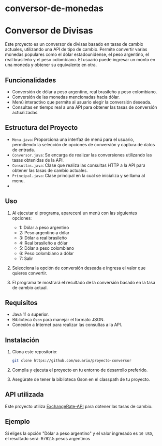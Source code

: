 # conversor-de-monedas
# Conversor de Divisas

Este proyecto es un conversor de divisas basado en tasas de cambio actuales, utilizando una API de tipo de cambio. Permite convertir varias monedas populares como el dólar estadounidense, el peso argentino, el real brasileño y el peso colombiano. El usuario puede ingresar un monto en una moneda y obtener su equivalente en otra.

## Funcionalidades

- Conversión de dólar a peso argentino, real brasileño y peso colombiano.
- Conversión de las monedas mencionadas hacia dólar.
- Menú interactivo que permite al usuario elegir la conversión deseada.
- Consultas en tiempo real a una API para obtener las tasas de conversión actualizadas.

## Estructura del Proyecto

- `Menu.java`: Proporciona una interfaz de menú para el usuario, permitiendo la selección de opciones de conversión y captura de datos de entrada.
- `Conversor.java`: Se encarga de realizar las conversiones utilizando las tasas obtenidas de la API.
- `Consultas.java`: Clase que realiza las consultas HTTP a la API para obtener las tasas de cambio actuales.
- `Principal.java`: Clase principal en la cual se inicializa y se llama al menu.
- 
## Uso

1. Al ejecutar el programa, aparecerá un menú con las siguientes opciones:
    - 1: Dólar a peso argentino
    - 2: Peso argentino a dólar
    - 3: Dólar a real brasileño
    - 4: Real brasileño a dólar
    - 5: Dólar a peso colombiano
    - 6: Peso colombiano a dólar
    - 7: Salir

2. Selecciona la opción de conversión deseada e ingresa el valor que quieres convertir.

3. El programa te mostrará el resultado de la conversión basado en la tasa de cambio actual.

## Requisitos

- Java 11 o superior.
- Biblioteca `Gson` para manejar el formato JSON.
- Conexión a Internet para realizar las consultas a la API.

## Instalación

1. Clona este repositorio:

    ```bash
    git clone https://github.com/usuario/proyecto-conversor
    ```

2. Compila y ejecuta el proyecto en tu entorno de desarrollo preferido.

3. Asegúrate de tener la biblioteca Gson en el classpath de tu proyecto.

## API utilizada

Este proyecto utiliza [ExchangeRate-API](https://www.exchangerate-api.com/) para obtener las tasas de cambio.

## Ejemplo

Si eliges la opción "Dólar a peso argentino" y el valor ingresado es `10 USD`, el resultado será: 9762.5 pesos argentinos
